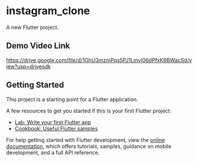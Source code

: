 # instagram_clone

A new Flutter project.

## Demo Video Link
https://drive.google.com/file/d/1GhU3mzmPqs5PJ1Lmyi06dPfxK8BWacSd/view?usp=drivesdk

## Getting Started

This project is a starting point for a Flutter application.

A few resources to get you started if this is your first Flutter project:

- [Lab: Write your first Flutter app](https://docs.flutter.dev/get-started/codelab)
- [Cookbook: Useful Flutter samples](https://docs.flutter.dev/cookbook)

For help getting started with Flutter development, view the
[online documentation](https://docs.flutter.dev/), which offers tutorials,
samples, guidance on mobile development, and a full API reference.
